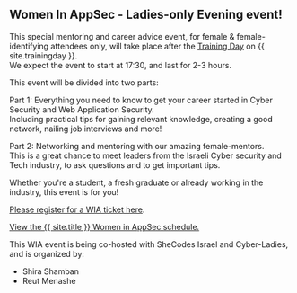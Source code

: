---
---

## Women In AppSec - Ladies-only Evening event! 

This special mentoring and career advice event, for female & female-identifying attendees only, will take place after the [Training Day](Training) on {{ site.trainingday }}.   
We expect the event to start at 17:30, and last for 2-3 hours. 

This event will be divided into two parts:  

Part 1: Everything you need to know to get your career started in Cyber Security and Web Application Security.  
   Including practical tips for gaining relevant knowledge, creating a good network, nailing job interviews and more!
   
Part 2: Networking and mentoring with our amazing female-mentors.  
   This is a great chance to meet leaders from the Israeli Cyber security and Tech industry, to ask questions and to get important tips.

Whether you're a student, a fresh graduate or already working in the industry, this event is for you!  

[Please register for a WIA ticket here](Register).


<a id="sched-embed" href="https://{{ site.sched }}/list/descriptions/type/WIA" data-sched-bg="dark">View the {{ site.title }} Women in AppSec schedule.</a><script type="text/javascript" src="https://{{ site.sched }}/js/embed.js"></script>


This WIA event is being co-hosted with SheCodes Israel and Cyber-Ladies, and is organized by: 

- Shira Shamban 
- Reut Menashe
